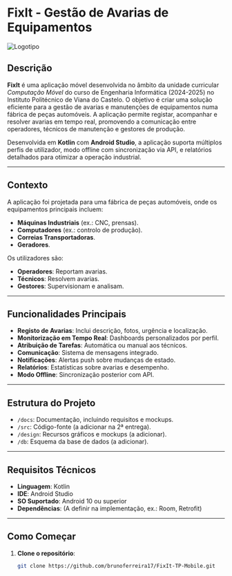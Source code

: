# FixIt - Gestão de Avarias de Equipamentos

![Logotipo](link-para-o-logotipo.png)

## Descrição
**FixIt** é uma aplicação móvel desenvolvida no âmbito da unidade curricular *Computação Móvel* do curso de Engenharia Informática (2024-2025) no Instituto Politécnico de Viana do Castelo. O objetivo é criar uma solução eficiente para a gestão de avarias e manutenções de equipamentos numa fábrica de peças automóveis. A aplicação permite registar, acompanhar e resolver avarias em tempo real, promovendo a comunicação entre operadores, técnicos de manutenção e gestores de produção.

Desenvolvida em **Kotlin** com **Android Studio**, a aplicação suporta múltiplos perfis de utilizador, modo offline com sincronização via API, e relatórios detalhados para otimizar a operação industrial.

---

## Contexto
A aplicação foi projetada para uma fábrica de peças automóveis, onde os equipamentos principais incluem:
- **Máquinas Industriais** (ex.: CNC, prensas).
- **Computadores** (ex.: controlo de produção).
- **Correias Transportadoras**.
- **Geradores**.

Os utilizadores são:
- **Operadores**: Reportam avarias.
- **Técnicos**: Resolvem avarias.
- **Gestores**: Supervisionam e analisam.

---

## Funcionalidades Principais
- **Registo de Avarias**: Inclui descrição, fotos, urgência e localização.
- **Monitorização em Tempo Real**: Dashboards personalizados por perfil.
- **Atribuição de Tarefas**: Automática ou manual aos técnicos.
- **Comunicação**: Sistema de mensagens integrado.
- **Notificações**: Alertas push sobre mudanças de estado.
- **Relatórios**: Estatísticas sobre avarias e desempenho.
- **Modo Offline**: Sincronização posterior com API.

---

## Estrutura do Projeto
- `/docs`: Documentação, incluindo requisitos e mockups.
- `/src`: Código-fonte (a adicionar na 2ª entrega).
- `/design`: Recursos gráficos e mockups (a adicionar).
- `/db`: Esquema da base de dados (a adicionar).

---

## Requisitos Técnicos
- **Linguagem**: Kotlin
- **IDE**: Android Studio
- **SO Suportado**: Android 10 ou superior
- **Dependências**: (A definir na implementação, ex.: Room, Retrofit)

---

## Como Começar
1. **Clone o repositório**:
   ```bash
   git clone https://github.com/brunoferreira17/FixIt-TP-Mobile.git